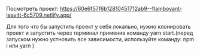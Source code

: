 Посмотреть проект: https://60e6f57f6b12810451712ab9--flamboyant-leavitt-6c5709.netlify.app/


Для того что бы запустить проект у себя локально, нужно клонировать проект и запустить через терминал применив команду yarn start.(перед запуском нужно устновить все зависимости, используйте команду: npm i или yarn
)

